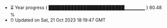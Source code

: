 - ⏳ Year progress { ████████████████████████▁▁▁▁▁▁ } 80.48 %
- ⏰ Updated on Sat, 21 Oct 2023 18:19:47 GMT

